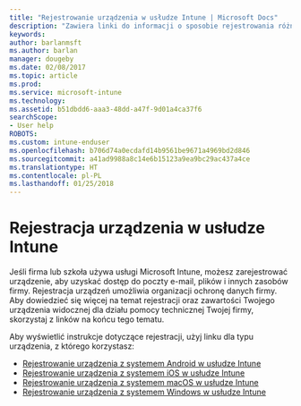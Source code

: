 ```yaml
---
title: "Rejestrowanie urządzenia w usłudze Intune | Microsoft Docs"
description: "Zawiera linki do informacji o sposobie rejestrowania różnych urządzeń w usłudze Intune"
keywords: 
author: barlanmsft
ms.author: barlan
manager: dougeby
ms.date: 02/08/2017
ms.topic: article
ms.prod: 
ms.service: microsoft-intune
ms.technology: 
ms.assetid: b51dbdd6-aaa3-48dd-a47f-9d01a4ca37f6
searchScope:
- User help
ROBOTS: 
ms.custom: intune-enduser
ms.openlocfilehash: b706d74a0ecdafd14b9561be9671a4969bd2d846
ms.sourcegitcommit: a41ad9988a8c14e6b15123a9ea9bc29ac437a4ce
ms.translationtype: HT
ms.contentlocale: pl-PL
ms.lasthandoff: 01/25/2018
---
```

# <a name="enroll-your-device-in-intune"></a>Rejestracja urządzenia w usłudze Intune

Jeśli firma lub szkoła używa usługi Microsoft Intune, możesz zarejestrować urządzenie, aby uzyskać dostęp do poczty e-mail, plików i innych zasobów firmy. Rejestracja urządzeń umożliwia organizacji ochronę danych firmy. Aby dowiedzieć się więcej na temat rejestracji oraz zawartości Twojego urządzenia widocznej dla działu pomocy technicznej Twojej firmy, skorzystaj z linków na końcu tego tematu.

Aby wyświetlić instrukcje dotyczące rejestracji, użyj linku dla typu urządzenia, z którego korzystasz:

- [Rejestrowanie urządzenia z systemem Android w usłudze Intune](enroll-your-device-in-Intune-android.md)
- [Rejestrowanie urządzenia z systemem iOS w usłudze Intune](enroll-your-device-in-intune-ios.md)
- [Rejestrowanie urządzenia z systemem macOS w usłudze Intune](enroll-your-device-in-intune-macos.md)
- [Rejestrowanie urządzenia z systemem Windows w usłudze Intune](enroll-your-device-in-intune-windows.md)
